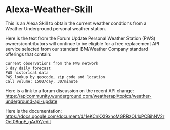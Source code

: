 # Alexa-Weather-Skill
This is an Alexa Skill to obtain the current weather condtions from a Weather Underground personal weather station. 

Here is the text from the Forum Update
Personal Weather Station (PWS) owners/contributors will continue to be eligible for a free replacement API service selected from    our standard IBM/Weather Company standard offerings that contain:
 

    Current observations from the PWS network
    5 day daily forecast
    PWS historical data
    PWS lookup by geocode, zip code and location
    Call volume: 1500/day, 30/minute


Here is a link to a forum discussion on the recent API change:
https://apicommunity.wunderground.com/weatherapi/topics/weather-underground-api-update

Here is the documentation:
https://docs.google.com/document/d/1eKCnKXI9xnoMGRRzOL1xPCBihNV2rOet08qpE_gArAY/edit


